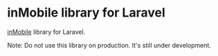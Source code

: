 # inMobile library for Laravel

[inMobile](https://inmobile.dk) library for Laravel.

Note: Do not use this library on production. It's still under development.
